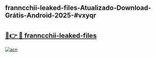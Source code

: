 ## franncchii-leaked-files-Atualizado-Download-Grátis-Android-2025-#vxyqr

# <h2><a href="https://ainizakaria.my?title=franncchii-leaked-files&ref=20M">🔗👉 🔴 franncchii-leaked-files</a></h2>

[![acn](https://github.com/user-attachments/assets/0f9c940e-d8b0-45ae-aac7-cd30a18b3e1c)](https://ainizakaria.my?title=franncchii-leaked-files&ref=20M)

